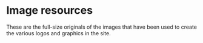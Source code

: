 Image resources
===============

These are the full-size originals of the images that have been used to create
the various logos and graphics in the site. 

